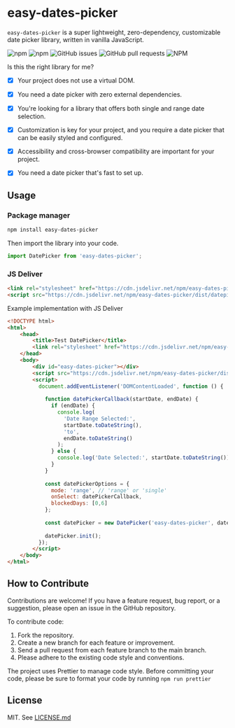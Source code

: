 # easy-dates-picker
`easy-dates-picker` is a super lightweight, zero-dependency, customizable date picker library, written in vanilla JavaScript. 

![npm](https://img.shields.io/npm/dt/easy-dates-picker)
![npm](https://img.shields.io/npm/dw/easy-dates-picker)
![GitHub issues](https://img.shields.io/github/issues/sandypockets/easy-dates-picker)
![GitHub pull requests](https://img.shields.io/github/issues-pr/sandypockets/easy-dates-picker)
![NPM](https://img.shields.io/npm/l/easy-dates-picker)

Is this the right library for me?

- [x] Your project does not use a virtual DOM.
- [x] You need a date picker with zero external dependencies.
- [x] You're looking for a library that offers both single and range date selection.
- [x] Customization is key for your project, and you require a date picker that can be easily styled and configured.
- [x] Accessibility and cross-browser compatibility are important for your project.
- [x] You need a date picker that's fast to set up.


## Usage
### Package manager

```bash
npm install easy-dates-picker
```

Then import the library into your code.

```js
import DatePicker from 'easy-dates-picker';
```

### JS Deliver
```html
<link rel="stylesheet" href="https://cdn.jsdelivr.net/npm/easy-dates-picker/dist/datepicker.css">
<script src="https://cdn.jsdelivr.net/npm/easy-dates-picker/dist/datepicker.bundle.js"></script>
```

Example implementation with JS Deliver

```html
<!DOCTYPE html>
<html>
    <head>
        <title>Test DatePicker</title>
        <link rel="stylesheet" href="https://cdn.jsdelivr.net/npm/easy-dates-picker/dist/datepicker.css">
    </head>
    <body>
        <div id="easy-dates-picker"></div>
        <script src="https://cdn.jsdelivr.net/npm/easy-dates-picker/dist/datepicker.bundle.js"></script>
        <script>
          document.addEventListener('DOMContentLoaded', function () {
            
            function datePickerCallback(startDate, endDate) {
              if (endDate) {
                console.log(
                  'Date Range Selected:',
                  startDate.toDateString(),
                  'to',
                  endDate.toDateString()
                );
              } else {
                console.log('Date Selected:', startDate.toDateString());
              }
            }
        
            const datePickerOptions = {
              mode: 'range', // 'range' or 'single'
              onSelect: datePickerCallback,
              blockedDays: [0,6]
            };
        
            const datePicker = new DatePicker('easy-dates-picker', datePickerOptions);
        
            datePicker.init();
          });
        </script>
    </body>
</html>
```

## How to Contribute
Contributions are welcome! If you have a feature request, bug report, or a suggestion, please open an issue in the GitHub repository.

To contribute code:

1. Fork the repository.
2. Create a new branch for each feature or improvement.
3. Send a pull request from each feature branch to the main branch.
4. Please adhere to the existing code style and conventions.

The project uses Prettier to manage code style. Before committing your code, please be sure to format your code by running `npm run prettier`

## License
MIT. See [LICENSE.md](./LICENSE.md)